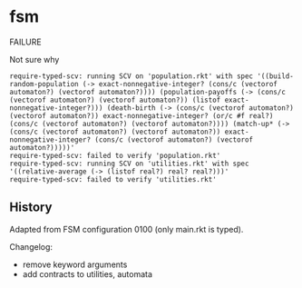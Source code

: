 fsm
==

FAILURE

Not sure why

```
require-typed-scv: running SCV on 'population.rkt' with spec '((build-random-population (-> exact-nonnegative-integer? (cons/c (vectorof automaton?) (vectorof automaton?)))) (population-payoffs (-> (cons/c (vectorof automaton?) (vectorof automaton?)) (listof exact-nonnegative-integer?))) (death-birth (-> (cons/c (vectorof automaton?) (vectorof automaton?)) exact-nonnegative-integer? (or/c #f real?) (cons/c (vectorof automaton?) (vectorof automaton?)))) (match-up* (-> (cons/c (vectorof automaton?) (vectorof automaton?)) exact-nonnegative-integer? (cons/c (vectorof automaton?) (vectorof automaton?)))))'
require-typed-scv: failed to verify 'population.rkt'
require-typed-scv: running SCV on 'utilities.rkt' with spec '((relative-average (-> (listof real?) real? real?)))'
require-typed-scv: failed to verify 'utilities.rkt'
```


History
---

Adapted from FSM configuration 0100 (only main.rkt is typed).

Changelog:
- remove keyword arguments
- add contracts to utilities, automata

